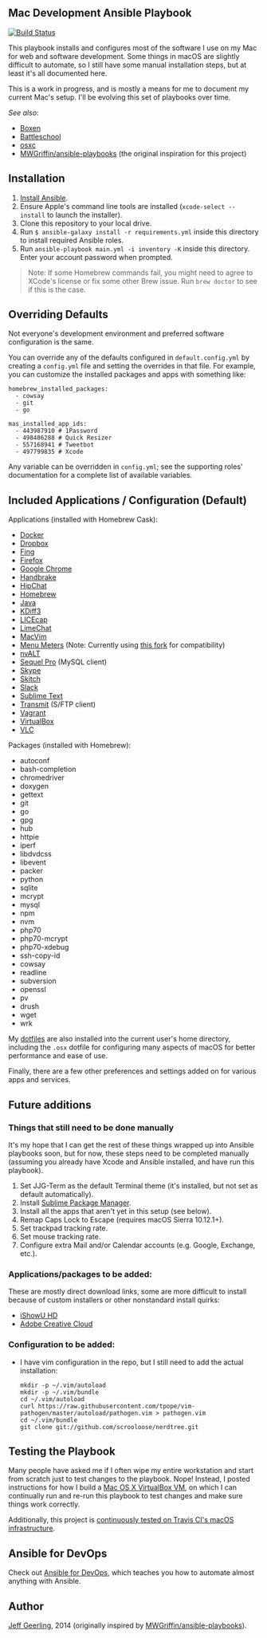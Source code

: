 ## Mac Development Ansible Playbook

[![Build Status](https://travis-ci.org/SuzyWu2014/mac-ansible.svg?branch=master)](https://travis-ci.org/SuzyWu2014/mac-ansible)

This playbook installs and configures most of the software I use on my Mac for web and software development. Some things in macOS are slightly difficult to automate, so I still have some manual installation steps, but at least it's all documented here.

This is a work in progress, and is mostly a means for me to document my current Mac's setup. I'll be evolving this set of playbooks over time.

*See also*:

  - [Boxen](https://github.com/boxen)
  - [Battleschool](http://spencer.gibb.us/blog/2014/02/03/introducing-battleschool)
  - [osxc](https://github.com/osxc)
  - [MWGriffin/ansible-playbooks](https://github.com/MWGriffin/ansible-playbooks) (the original inspiration for this project)

## Installation

  1. [Install Ansible](http://docs.ansible.com/intro_installation.html).
  2. Ensure Apple's command line tools are installed (`xcode-select --install` to launch the installer).
  3. Clone this repository to your local drive.
  4. Run `$ ansible-galaxy install -r requirements.yml` inside this directory to install required Ansible roles.
  5. Run `ansible-playbook main.yml -i inventory -K` inside this directory. Enter your account password when prompted.

> Note: If some Homebrew commands fail, you might need to agree to XCode's license or fix some other Brew issue. Run `brew doctor` to see if this is the case.

## Overriding Defaults

Not everyone's development environment and preferred software configuration is the same.

You can override any of the defaults configured in `default.config.yml` by creating a `config.yml` file and setting the overrides in that file. For example, you can customize the installed packages and apps with something like:

    homebrew_installed_packages:
      - cowsay
      - git
      - go

    mas_installed_app_ids:
      - 443987910 # 1Password
      - 498486288 # Quick Resizer
      - 557168941 # Tweetbot
      - 497799835 # Xcode

Any variable can be overridden in `config.yml`; see the supporting roles' documentation for a complete list of available variables.

## Included Applications / Configuration (Default)

Applications (installed with Homebrew Cask):

  - [Docker](https://www.docker.com/)
  - [Dropbox](https://www.dropbox.com/)
  - [Fing](https://www.fing.io/)
  - [Firefox](https://www.mozilla.org/en-US/firefox/new/)
  - [Google Chrome](https://www.google.com/chrome/)
  - [Handbrake](https://handbrake.fr/)
  - [HipChat](https://www.hipchat.com/)
  - [Homebrew](http://brew.sh/)
  - [Java](https://java.com)
  - [KDiff3](http://kdiff3.sourceforge.net/)
  - [LICEcap](http://www.cockos.com/licecap/)
  - [LimeChat](http://limechat.net/mac/)
  - [MacVim](http://macvim-dev.github.io/macvim/)
  - [Menu Meters](https://www.ragingmenace.com/software/menumeters/) (Note: Currently using [this fork](http://member.ipmu.jp/yuji.tachikawa/MenuMetersElCapitan/) for compatibility)
  - [nvALT](http://brettterpstra.com/projects/nvalt/)
  - [Sequel Pro](https://www.sequelpro.com/) (MySQL client)
  - [Skype](https://www.skype.com/en/)
  - [Skitch](https://evernote.com/skitch/)
  - [Slack](https://slack.com/)
  - [Sublime Text](https://www.sublimetext.com/)
  - [Transmit](https://panic.com/transmit/) (S/FTP client)
  - [Vagrant](https://www.vagrantup.com/)
  - [VirtualBox](https://www.virtualbox.org/wiki/Downloads)
  - [VLC](http://www.videolan.org/vlc/index.html)

Packages (installed with Homebrew):

  - autoconf
  - bash-completion
  - chromedriver
  - doxygen
  - gettext
  - git
  - go
  - gpg
  - hub
  - httpie
  - iperf
  - libdvdcss
  - libevent
  - packer
  - python
  - sqlite
  - mcrypt
  - mysql
  - npm
  - nvm
  - php70
  - php70-mcrypt
  - php70-xdebug
  - ssh-copy-id
  - cowsay
  - readline
  - subversion
  - openssl
  - pv
  - drush
  - wget
  - wrk

My [dotfiles](https://github.com/geerlingguy/dotfiles) are also installed into the current user's home directory, including the `.osx` dotfile for configuring many aspects of macOS for better performance and ease of use.

Finally, there are a few other preferences and settings added on for various apps and services.

## Future additions

### Things that still need to be done manually

It's my hope that I can get the rest of these things wrapped up into Ansible playbooks soon, but for now, these steps need to be completed manually (assuming you already have Xcode and Ansible installed, and have run this playbook).

  1. Set JJG-Term as the default Terminal theme (it's installed, but not set as default automatically).
  2. Install [Sublime Package Manager](http://sublime.wbond.net/installation).
  3. Install all the apps that aren't yet in this setup (see below).
  4. Remap Caps Lock to Escape (requires macOS Sierra 10.12.1+).
  5. Set trackpad tracking rate.
  6. Set mouse tracking rate.
  7. Configure extra Mail and/or Calendar accounts (e.g. Google, Exchange, etc.).

### Applications/packages to be added:

These are mostly direct download links, some are more difficult to install because of custom installers or other nonstandard install quirks:

  - [iShowU HD](http://www.shinywhitebox.com/downloads/iShowU_HD_2.3.20.dmg)
  - [Adobe Creative Cloud](http://www.adobe.com/creativecloud.html)

### Configuration to be added:

  - I have vim configuration in the repo, but I still need to add the actual installation:
    ```
    mkdir -p ~/.vim/autoload
    mkdir -p ~/.vim/bundle
    cd ~/.vim/autoload
    curl https://raw.githubusercontent.com/tpope/vim-pathogen/master/autoload/pathogen.vim > pathogen.vim
    cd ~/.vim/bundle
    git clone git://github.com/scrooloose/nerdtree.git
    ```

## Testing the Playbook

Many people have asked me if I often wipe my entire workstation and start from scratch just to test changes to the playbook. Nope! Instead, I posted instructions for how I build a [Mac OS X VirtualBox VM](https://github.com/geerlingguy/mac-osx-virtualbox-vm), on which I can continually run and re-run this playbook to test changes and make sure things work correctly.

Additionally, this project is [continuously tested on Travis CI's macOS infrastructure](https://travis-ci.org/geerlingguy/mac-dev-playbook).

## Ansible for DevOps

Check out [Ansible for DevOps](https://www.ansiblefordevops.com/), which teaches you how to automate almost anything with Ansible.

## Author

[Jeff Geerling](http://www.jeffgeerling.com/), 2014 (originally inspired by [MWGriffin/ansible-playbooks](https://github.com/MWGriffin/ansible-playbooks)).
